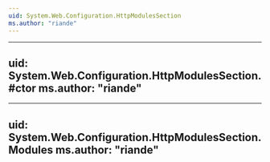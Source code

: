 ```yaml
---
uid: System.Web.Configuration.HttpModulesSection
ms.author: "riande"
---
```


---
uid: System.Web.Configuration.HttpModulesSection.#ctor
ms.author: "riande"
---

---
uid: System.Web.Configuration.HttpModulesSection.Modules
ms.author: "riande"
---
